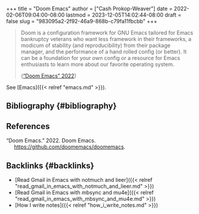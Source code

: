 +++
title = "Doom Emacs"
author = ["Cash Prokop-Weaver"]
date = 2022-02-06T09:04:00-08:00
lastmod = 2023-12-05T14:02:44-08:00
draft = false
slug = "983095a2-2f92-46a9-868b-c79fa11fbcbb"
+++

> Doom is a configuration framework for GNU Emacs tailored for Emacs bankruptcy veterans who want less framework in their frameworks, a modicum of stability (and reproducibility) from their package manager, and the performance of a hand rolled config (or better). It can be a foundation for your own config or a resource for Emacs enthusiasts to learn more about our favorite operating system.
>
> (<a href="#citeproc_bib_item_1">“Doom Emacs” 2022</a>)

See [Emacs]({{< relref "emacs.md" >}}).


## Bibliography {#bibliography}

## References

<style>.csl-entry{text-indent: -1.5em; margin-left: 1.5em;}</style><div class="csl-bib-body">
  <div class="csl-entry"><a id="citeproc_bib_item_1"></a>“Doom Emacs.” 2022. Doom Emacs. <a href="https://github.com/doomemacs/doomemacs">https://github.com/doomemacs/doomemacs</a>.</div>
</div>


## Backlinks {#backlinks}

-   [Read Gmail in Emacs with notmuch and lieer]({{< relref "read_gmail_in_emacs_with_notmuch_and_lieer.md" >}})
-   [Read Gmail in Emacs with mbsync and mu4e]({{< relref "read_gmail_in_emacs_with_mbsync_and_mu4e.md" >}})
-   [How I write notes]({{< relref "how_i_write_notes.md" >}})
